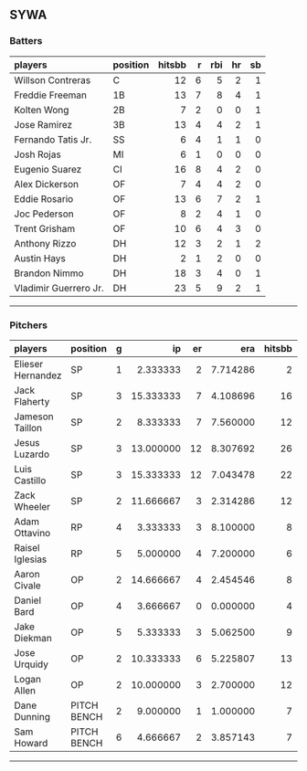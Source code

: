 ## SYWA

### Batters

 
|players               |position | hitsbb|  r| rbi| hr| sb| 
|:---------------------|:--------|------:|--:|---:|--:|--:| 
|Willson Contreras     |C        |     12|  6|   5|  2|  1| 
|Freddie Freeman       |1B       |     13|  7|   8|  4|  1| 
|Kolten Wong           |2B       |      7|  2|   0|  0|  1| 
|Jose Ramirez          |3B       |     13|  4|   4|  2|  1| 
|Fernando Tatis Jr.    |SS       |      6|  4|   1|  1|  0| 
|Josh Rojas            |MI       |      6|  1|   0|  0|  0| 
|Eugenio Suarez        |CI       |     16|  8|   4|  2|  0| 
|Alex Dickerson        |OF       |      7|  4|   4|  2|  0| 
|Eddie Rosario         |OF       |     13|  6|   7|  2|  1| 
|Joc Pederson          |OF       |      8|  2|   4|  1|  0| 
|Trent Grisham         |OF       |     10|  6|   4|  3|  0| 
|Anthony Rizzo         |DH       |     12|  3|   2|  1|  2| 
|Austin Hays           |DH       |      2|  1|   2|  0|  0| 
|Brandon Nimmo         |DH       |     18|  3|   4|  0|  1| 
|Vladimir Guerrero Jr. |DH       |     23|  5|   9|  2|  1| 


* * *

### Pitchers

 
|players           |position    |  g|        ip| er|      era| hitsbb|      whip| so|  w| sv| 
|:-----------------|:-----------|--:|---------:|--:|--------:|------:|---------:|--:|--:|--:| 
|Elieser Hernandez |SP          |  1|  2.333333|  2| 7.714286|      2| 0.8571429|  3|  0|  0| 
|Jack Flaherty     |SP          |  3| 15.333333|  7| 4.108696|     16| 1.0434783| 16|  2|  0| 
|Jameson Taillon   |SP          |  2|  8.333333|  7| 7.560000|     12| 1.4400000| 10|  0|  0| 
|Jesus Luzardo     |SP          |  3| 13.000000| 12| 8.307692|     26| 2.0000000| 15|  0|  0| 
|Luis Castillo     |SP          |  3| 15.333333| 12| 7.043478|     22| 1.4347826| 12|  1|  0| 
|Zack Wheeler      |SP          |  2| 11.666667|  3| 2.314286|     12| 1.0285714| 14|  1|  0| 
|Adam Ottavino     |RP          |  4|  3.333333|  3| 8.100000|      8| 2.4000000|  4|  1|  0| 
|Raisel Iglesias   |RP          |  5|  5.000000|  4| 7.200000|      6| 1.2000000| 10|  1|  2| 
|Aaron Civale      |OP          |  2| 14.666667|  4| 2.454546|      8| 0.5454545| 12|  2|  0| 
|Daniel Bard       |OP          |  4|  3.666667|  0| 0.000000|      4| 1.0909091|  6|  0|  2| 
|Jake Diekman      |OP          |  5|  5.333333|  3| 5.062500|      9| 1.6875000|  5|  0|  0| 
|Jose Urquidy      |OP          |  2| 10.333333|  6| 5.225807|     13| 1.2580645| 12|  0|  0| 
|Logan Allen       |OP          |  2| 10.000000|  3| 2.700000|     12| 1.2000000|  8|  1|  0| 
|Dane Dunning      |PITCH BENCH |  2|  9.000000|  1| 1.000000|      7| 0.7777778| 11|  1|  0| 
|Sam Howard        |PITCH BENCH |  6|  4.666667|  2| 3.857143|      7| 1.5000000|  8|  1|  0| 


* * *


